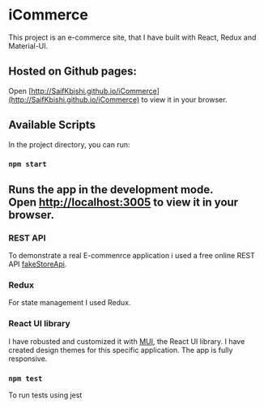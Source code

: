 # iCommerce

This project is an e-commerce site, that I have built with React, Redux and Material-UI.

## Hosted on Github pages: 
Open [http://SaifKbishi.github.io/iCommerce](http://SaifKbishi.github.io/iCommerce) to view it in your browser.


## Available Scripts

In the project directory, you can run:

### `npm start`

Runs the app in the development mode.\
Open [http://localhost:3005](http://localhost:3005) to view it in your browser.
---------------------------------------------

### REST API
To demonstrate a real E-commenrce application i used a free online REST API [fakeStoreApi](https://fakestoreapi.com/).

### Redux  
For state management I used Redux.  

### React UI library
I have robusted and customized it with [MUI](https://mui.com/), the React UI library.
I have created design themes for this specific application.
The app is fully responsive.

### `npm test`
To run tests using jest
